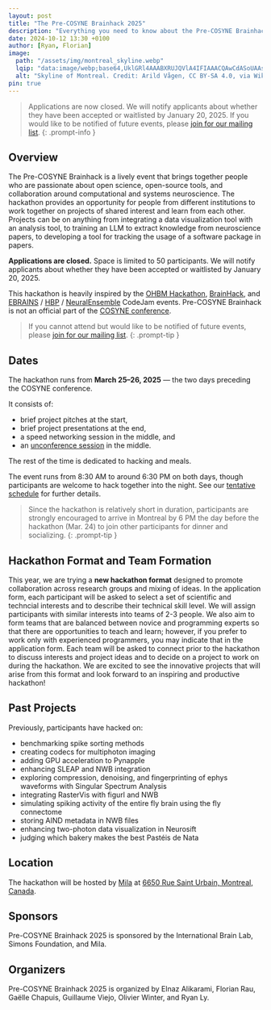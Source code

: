 ```yaml
---
layout: post
title: "The Pre-COSYNE Brainhack 2025"
description: "Everything you need to know about the Pre-COSYNE Brainhack 2025 in Montreal, Canada."
date: 2024-10-12 13:30 +0100
author: [Ryan, Florian]
image:
  path: "/assets/img/montreal_skyline.webp"
  lqip: "data:image/webp;base64,UklGRl4AAABXRUJQVlA4IFIAAACQAwCdASoUAAsAPzmGulQvKSWjMAgB4CcJR3ADjuIAFAEoulPQAP7odBAdzRndKKaf19MZ3ww/k8wWLeFEeoH8CRIG1oyPbyr7thiwwY71WgAA"
  alt: "Skyline of Montreal. Credit: Arild Vågen, CC BY-SA 4.0, via Wikimedia Commons."
pin: true
---
```


> Applications are now closed. We will notify applicants about whether they have been accepted or waitlisted by January 20, 2025. If you would like to be notified of future events, please [join for our mailing list](https://docs.google.com/forms/d/e/1FAIpQLSdH_LikO1-7HiVcM-Utu9r_0GEWcSiuwcFLck7f9zZgKC9OOw/viewform?usp=sf_link).
{: .prompt-info }

Overview
--------

The Pre-COSYNE Brainhack is a lively event that brings together people who are passionate about open science, open-source tools, and collaboration around computational and systems neuroscience.
The hackathon provides an opportunity for people from different institutions to work together on projects of shared interest and learn from each other.
Projects can be on anything from integrating a data visualization tool with an analysis tool, to training an LLM to extract knowledge from neuroscience papers, to developing a tool for tracking the usage of a software package in papers.

**Applications are closed.** Space is limited to 50 participants. We will notify applicants about whether they have been accepted or waitlisted by January 20, 2025.

This hackathon is heavily inspired by the [OHBM Hackathon](https://ohbm.github.io/hackathon2024/), [BrainHack](https://brainhack.org/), and [EBRAINS](https://www.ebrains.eu/) / [HBP](https://www.humanbrainproject.eu/) / [NeuralEnsemble](https://neuralensemble.org) CodeJam events.
Pre-COSYNE Brainhack is not an official part of the [COSYNE conference](https://www.cosyne.org/).

> If you cannot attend but would like to be notified of future events, please [join for our mailing list](https://docs.google.com/forms/d/e/1FAIpQLSdH_LikO1-7HiVcM-Utu9r_0GEWcSiuwcFLck7f9zZgKC9OOw/viewform?usp=sf_link).
{: .prompt-tip }

Dates
-----

The hackathon runs from **March 25–26, 2025** — the two days preceding the COSYNE conference.

It consists of:

- brief project pitches at the start,
- brief project presentations at the end,
- a speed networking session in the middle, and
- an [unconference session](https://en.wikipedia.org/wiki/Unconference) in the middle.

The rest of the time is dedicated to hacking and meals.

The event runs from 8:30 AM to around 6:30 PM on both days, though participants are welcome to hack together into the night.
See our [tentative schedule](/hackathon2025/schedule) for further details.

> Since the hackathon is relatively short in duration, participants are strongly encouraged to arrive in Montreal by 6 PM the day before the hackathon (Mar. 24) to join other participants for dinner and socializing.
{: .prompt-tip }

Hackathon Format and Team Formation
-----------------------------------

This year, we are trying a **new hackathon format** designed to promote collaboration across research groups and mixing of ideas. In the application form, each participant will be asked to select a set of scientific and techncial interests and to describe their technical skill level. We will assign participants with similar interests into teams of 2-3 people. We also aim to form teams that are balanced between novice and programming experts so that there are opportunities to teach and learn; however, if you prefer to work only with experienced programmers, you may indicate that in the application form. Each team will be asked to connect prior to the hackathon to discuss interests and project ideas and to decide on a project to work on during the hackathon. We are excited to see the innovative projects that will arise from this format and look forward to an inspiring and productive hackathon!

Past Projects
-------------

Previously, participants have hacked on:
- benchmarking spike sorting methods
- creating codecs for multiphoton imaging
- adding GPU acceleration to Pynapple
- enhancing SLEAP and NWB integration
- exploring compression, denoising, and fingerprinting of ephys waveforms with Singular Spectrum Analysis
- integrating RasterVis with figurl and NWB
- simulating spiking activity of the entire fly brain using the fly connectome
- storing AIND metadata in NWB files
- enhancing two-photon data visualization in Neurosift
- judging which bakery makes the best Pastéis de Nata

Location
--------

The hackathon will be hosted by [Mila](https://mila.quebec/en) at [6650 Rue Saint Urbain, Montreal, Canada](https://www.google.com/maps/place/6650+Rue+Saint-Urbain,+Montr%C3%A9al,+QC+H2S+3G9,+Canada/).

Sponsors
--------

Pre-COSYNE Brainhack 2025 is sponsored by the International Brain Lab, Simons Foundation, and Mila.

Organizers
----------

Pre-COSYNE Brainhack 2025 is organized by Elnaz Alikarami, Florian Rau, Gaëlle Chapuis, Guillaume Viejo, Olivier Winter, and Ryan Ly.

